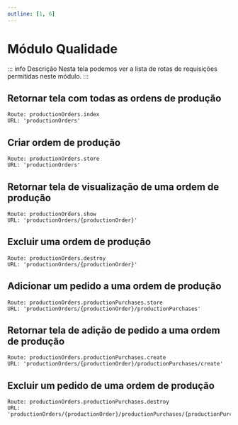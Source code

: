 ```yaml
---
outline: [1, 6]
---
```


# Módulo Qualidade
::: info Descrição
Nesta tela podemos ver a lista de rotas de requisições permitidas neste módulo.
:::

## Retornar tela com todas as ordens de produção <Badge type="tip" text="GET" />
```
Route: productionOrders.index
URL: 'productionOrders' 
```
## Criar ordem de produção <Badge type="info" text="POST" />
```
Route: productionOrders.store
URL: 'productionOrders' 
```
## Retornar tela de visualização de uma ordem de produção <Badge type="tip" text="GET" />
```
Route: productionOrders.show
URL: 'productionOrders/{productionOrder}' 
```
## Excluir uma ordem de produção <Badge type="danger" text="DELETE" />
```
Route: productionOrders.destroy
URL: 'productionOrders/{productionOrder}' 
```
## Adicionar um pedido a uma ordem de produção <Badge type="info" text="POST" />
```
Route: productionOrders.productionPurchases.store
URL: 'productionOrders/{productionOrder}/productionPurchases' 
```
## Retornar tela de adição de pedido a uma ordem de produção <Badge type="tip" text="GET" />
```
Route: productionOrders.productionPurchases.create
URL: 'productionOrders/{productionOrder}/productionPurchases/create' 
```
## Excluir um pedido de uma ordem de produção <Badge type="danger" text="DELETE" />
```
Route: productionOrders.productionPurchases.destroy
URL: 'productionOrders/{productionOrder}/productionPurchases/{productionPurchase}' 
```
